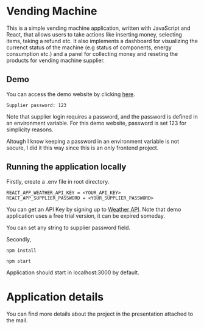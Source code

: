 # Vending Machine

This is a simple vending machine application, written with JavaScript and React, that allows users to take actions like inserting money, selecting items, taking a refund etc. It also implements a dashboard for visualizing the currenct status of the machine (e.g status of components, energy consumption etc.) and a panel for collecting money and reseting the products for vending machine supplier.

## Demo

You can access the demo website by clicking [here](https://vending-machine-aselsan.netlify.app/).

```
Supplier password: 123
```

Note that supplier login requires a password, and the password is defined in an environment variable. For this demo website, password is set 123 for simplicity reasons.

Altough I know keeping a password in an environment variable is not secure, I did it this way since this is an only frontend project.

## Running the application locally

Firstly, create a .env file in root directory.

```
REACT_APP_WEATHER_API_KEY = <YOUR_API_KEY>
REACT_APP_SUPPLIER_PASSWORD = <YOUR_SUPPLIER_PASSWORD>
```

You can get an API Key by signing up to [Weather API](https://www.weatherapi.com/).
Note that demo application uses a free trial version, it can be expired someday.

You can set any string to supplier password field.

Secondly,

```
npm install

npm start
```

Application should start in localhost:3000 by default.

# Application details

You can find more details about the project in the presentation attached to the mail.
